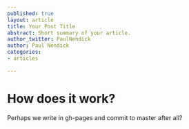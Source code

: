 ```yaml
---
published: true
layout: article
title: Your Post Title
abstract: Short summary of your article.
author_twitter: PaulNendick
author: Paul Nendick
categories:
- articles

---
```


# How does it work?

Perhaps we write in gh-pages and commit to master after all?